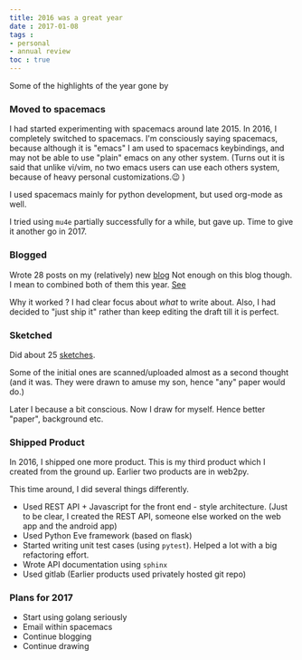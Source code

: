 ```yaml
---
title: 2016 was a great year
date : 2017-01-08
tags :
- personal
- annual review
toc : true
---
```

Some of the highlights of the year gone by

### Moved to spacemacs

I had started experimenting with spacemacs around late 2015. In 2016, I
completely switched to spacemacs. I'm consciously saying spacemacs,
because although it is "emacs" I am used to spacemacs keybindings, and
may not be able to use "plain" emacs on any other system. (Turns out
it is said that unlike vi/vim, no two emacs users can use each others
system, because of heavy personal customizations.😉 )

I used spacemacs mainly for python development, but used org-mode as
well.

I tried using `mu4e` partially successfully for a while,
but gave up. Time to give it another go in 2017.

### Blogged

Wrote 28 posts on my (relatively) new
[blog](http://mandarvaze.bitbucket.io/2016/index.html) Not enough on
this blog though. I mean to combined both of them this year.
[See](http://mandarvaze.github.io/2016/08/easier-blogging.html#finalize-the-blog-home)

Why it worked ? I had clear focus about *what* to write about. Also, I
had decided to "just ship it" rather than keep editing the draft till
it is perfect.

### Sketched

Did about 25
[sketches](http://mandarvaze.bitbucket.io/galleries/sketches/).

Some of the initial ones are scanned/uploaded almost as a second thought
(and it was. They were drawn to amuse my son, hence "any" paper would
do.)

Later I because a bit conscious. Now I draw for myself. Hence better
"paper", background etc.

### Shipped Product

In 2016, I shipped one more product. This is my third product which I
created from the ground up. Earlier two products are in web2py.

This time around, I did several things differently.

-   Used REST API + Javascript for the front end - style architecture.
    (Just to be clear, I created the REST API, someone else worked on
    the web app and the android app)
-   Used Python Eve framework (based on flask)
-   Started writing unit test cases (using `pytest`).
    Helped a lot with a big refactoring effort.
-   Wrote API documentation using `sphinx`
-   Used gitlab (Earlier products used privately hosted git repo)

### Plans for 2017

- Start using golang seriously
- Email within spacemacs
- Continue blogging
- Continue drawing
